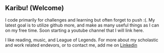 ## Karibu! (Welcome)

I code primarily for challenges and learning but often forget to push :(. My latest goal is to utilize github more, and make as many useful
things as I can on my free time. Soon starting a youtube channel that I will link here.

I like reading, music, and League of Legends. For more about my scholastic and work related endevors, or to contact me, add me on [Linkedin](https://www.linkedin.com/in/moja-williams-3aa577190/) 




<!--
**Moja-afk/Moja-afk** is a ✨ _special_ ✨ repository because its `README.md` (this file) appears on your GitHub profile.

Here are some ideas to get you started:

- 🔭 I’m currently working on ...
- 🌱 I’m currently learning ...
- 👯 I’m looking to collaborate on ...
- 🤔 I’m looking for help with ...
- 💬 Ask me about ...
- 📫 How to reach me: ...
- 😄 Pronouns: ...
- ⚡ Fun fact: ...
-->
